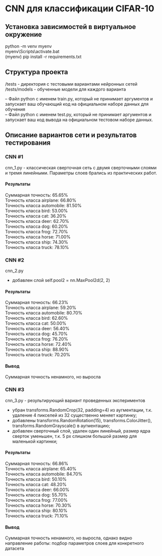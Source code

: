 # CNN для классификации CIFAR-10

## Установка зависимостей в виртуальное окружение
python -m venv myenv  
myenv\Scripts\activate.bat  
(myenv) pip install -r requirements.txt  

## Структура проекта
/tests - директория с тестовыми вариантами нейронных сетей  
/tests/models - обученные модели для каждого варианта  

– Файл python с именем train.py, который не принимает аргументов и запускает ваш
обучающий код на официальном наборе данных для обучения  
– Файл python с именем test.py, который не принимает аргументов и запускает ваш код
вывода на официальном тестовом наборе данных.  

## Описание вариантов сети и результатов тестирования
### CNN #1
cnn_1.py - классическая сверточная сеть с двумя сверточными слоями и тремя линейными. Параметры слоев брались из практических работ.
#### Результаты
Суммарная точность: 65.65%  
Точность класса airplane: 66.80%  
Точность класса automobile: 81.50%  
Точность класса bird: 53.00%  
Точность класса cat: 36.20%  
Точность класса deer: 62.70%  
Точность класса dog: 60.20%  
Точность класса frog: 72.70%  
Точность класса horse: 71.00%  
Точность класса ship: 74.30%  
Точность класса truck: 78.10%  

### CNN #2
cnn_2.py  
- добавлен слой self.pool2 = nn.MaxPool2d(2, 2)

#### Результаты
Суммарная точность: 66.23%  
Точность класса airplane: 59.20%  
Точность класса automobile: 80.70%  
Точность класса bird: 62.60%  
Точность класса cat: 50.00%  
Точность класса deer: 56.40%  
Точность класса dog: 45.70%  
Точность класса frog: 76.20%  
Точность класса horse: 72.40%  
Точность класса ship: 88.90%  
Точность класса truck: 70.20%  

#### Вывод
Суммарная точность ненамного, но выросла

### CNN #3
cnn_3.py - результирующий вариант проведенных экспериментов  
- убран transforms.RandomCrop(32, padding=4) из аугментации, т.к. удаление 4 пикселей из 32 существенно меняет картинку;
- добавлены transforms.RandomRotation(15), transforms.ColorJitter(), transforms.RandomGrayscale() в аугментацию;
- добавлен сверточный слой, удален один линейный, размер ядра сверток уменьшен, т.к. 5 px слишком большой размер для маленькой картинки;

#### Результаты
Суммарная точность: 66.86%  
Точность класса airplane: 65.40%  
Точность класса automobile: 84.70%  
Точность класса bird: 50.10%  
Точность класса cat: 48.20%  
Точность класса deer: 66.00%  
Точность класса dog: 55.70%  
Точность класса frog: 77.00%  
Точность класса horse: 70.30%  
Точность класса ship: 80.10%  
Точность класса truck: 71.10%  

#### Вывод
Суммарная точность ненамного, но выросла, однако видно направление работы: подбор параметров слоев для конкретного датасета
